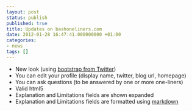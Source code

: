```yaml
---
layout: post
status: publish
published: true
title: Updates on bashoneliners.com
date: 2012-01-28 16:47:41.000000000 +01:00
categories:
- news
tags: []
---
```


- New look (using [bootstrap from Twitter](http://twitter.github.com/bootstrap))
- You can edit your profile (display name, twitter, blog url, homepage)
- You can ask questions (to be answered by one or more one-liners)
- Valid html5
- Explanation and Limitations fields are shown expanded
- Explanation and Limitations fields are formatted using [markdown](http://daringfireball.net/projects/markdown/syntax)

